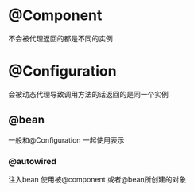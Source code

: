 # @Component

不会被代理返回的都是不同的实例



# @Configuration

会被动态代理导致调用方法的话返回的是同一个实例

## @bean

一般和@Configuration 一起使用表示

### @autowired

注入bean 使用被@component 或者@bean所创建的对象